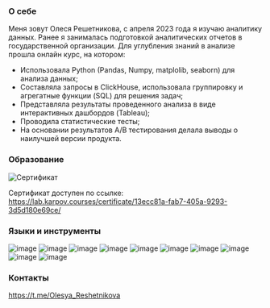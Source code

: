 ### О себе

Меня зовут Олеся Решетникова, с апреля 2023 года я изучаю аналитику данных. Ранее я занималась подготовкой аналитических отчетов в государственной организации.
Для углубления знаний в анализе прошла онлайн курс, на котором:
- Использовала Python (Pandas, Numpy, matplolib, seaborn) для анализа данных;
- Составляла запросы в ClickHouse, использовала группировку и агрегатные функции (SQL) для решения задач;
- Представляла результаты проведенного анализа в виде интерактивных дашбордов (Tableau);
- Проводила статистические тесты;
- На основании результатов А/В тестирования делала выводы о наилучшей версии продукта.

### Образование
![Сертификат](https://github.com/Reshetnikova1808/Reshetnikova1808/assets/147312981/e8bc3a47-a08e-4927-b55a-0dd444a3dae1)

Сертификат доступен по ссылке: https://lab.karpov.courses/certificate/13ecc81a-fab7-405a-9293-3d5d180e69ce/

### Языки и инструменты
![image](https://github.com/Reshetnikova1808/Reshetnikova1808/assets/147312981/2b10fcd9-5a1a-46e5-a25b-30703374201a)
![image](https://github.com/Reshetnikova1808/Reshetnikova1808/assets/147312981/40c999a7-57fb-4886-a5de-249f073665cd)
![image](https://github.com/Reshetnikova1808/Reshetnikova1808/assets/147312981/75567d81-4d66-4052-8966-45dfe68ae77d)
![image](https://github.com/Reshetnikova1808/Reshetnikova1808/assets/147312981/c0648356-c447-4ec0-a6a5-34e11720c8f2)
![image](https://github.com/Reshetnikova1808/Reshetnikova1808/assets/147312981/a5a93b8b-b80b-4f21-92d8-547122a8adfe)
![image](https://github.com/Reshetnikova1808/Reshetnikova1808/assets/147312981/352ec371-fb8b-4365-ace0-224de6334b63)
![image](https://github.com/Reshetnikova1808/Reshetnikova1808/assets/147312981/4aca2be4-881c-49cb-8fa5-03d166f8e10f)
![image](https://github.com/Reshetnikova1808/Reshetnikova1808/assets/147312981/b870b979-c7a0-407e-ab3e-3186aa5f81f8)
![image](https://github.com/Reshetnikova1808/Reshetnikova1808/assets/147312981/67d95262-d59c-410d-9572-5336956f9833)
![image](https://github.com/Reshetnikova1808/Reshetnikova1808/assets/147312981/7036c3ca-2f48-49d0-b747-78cdad6f22cc)

### Контакты
https://t.me/Olesya_Reshetnikova
